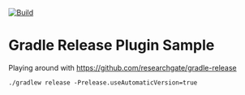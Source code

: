 [![Build](https://github.com/rogervinas/gradle-release-plugin-sample/actions/workflows/build.yml/badge.svg?branch=main)](https://github.com/rogervinas/gradle-release-plugin-sample/actions/workflows/build.yml)

# Gradle Release Plugin Sample

Playing around with https://github.com/researchgate/gradle-release
```shell
./gradlew release -Prelease.useAutomaticVersion=true
```
